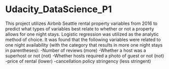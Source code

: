 # Udacity_DataScience_P1
This project utilizes Airbnb Seattle rental property variables from 2016 to predict what types of variables best relate to whether or not a property allows for one night stays.  Logistic regression was utilized as the analytic method of choice.   It was found that the following variables were related to one night availability (with the category that results in more one night stays in parentheses):
-Number of reviews (more)
-Whether a host was a superhost or not (not)
-Whether hosts required a photo of guest or not (not)
-price of rental (lower)
-cancellation policy stringency (less stringent)
